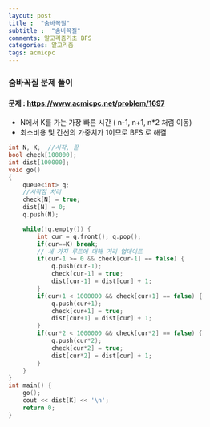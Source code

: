 ```yaml
---
layout: post
title :  "숨바꼭질"
subtitle :  "숨바꼭질"
comments: 알고리즘기초 BFS
categories: 알고리즘
tags: acmicpc
---
```


### 숨바꼭질 문제 풀이
#### 문제 : https://www.acmicpc.net/problem/1697

- N에서 K를 가는 가장 빠른 시간 ( n-1, n+1, n*2 처럼 이동)
- 최소비용 및 간선의 가중치가 1이므로  BFS 로 해결

```C++
int N, K;  //시작, 끝
bool check[100000];
int dist[100000];
void go() 
{
    queue<int> q;
    //시작점 처리
    check[N] = true;    
    dist[N] = 0;
    q.push(N);

    while(!q.empty()) {
        int cur = q.front(); q.pop();
        if(cur==K) break;
        // 세 가지 루트에 대해 거리 업데이트
        if(cur-1 >= 0 && check[cur-1] == false) {
            q.push(cur-1);
            check[cur-1] = true;
            dist[cur-1] = dist[cur] + 1;
        }
        if(cur+1 < 1000000 && check[cur+1] == false) {
            q.push(cur+1);
            check[cur+1] = true;
            dist[cur+1] = dist[cur] + 1;
        }
        if(cur*2 < 1000000 && check[cur*2] == false) {
            q.push(cur*2);
            check[cur*2] = true;
            dist[cur*2] = dist[cur] + 1;
        }
    }
}
int main() {
    go();
    cout << dist[K] << '\n';
    return 0;
}
```

